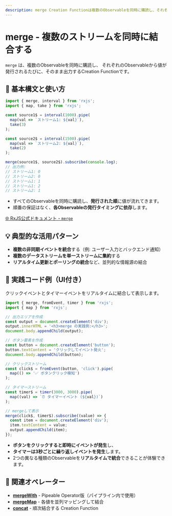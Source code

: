 ```yaml
---
description: merge Creation Functionは複数のObservableを同時に購読し、それぞれの値をリアルタイムに統合して出力するために使用されます。
---
```


# merge - 複数のストリームを同時に結合する

`merge` は、複数のObservableを同時に購読し、
それぞれのObservableから値が発行されるたびに、そのまま出力するCreation Functionです。

## 🔰 基本構文と使い方

```ts
import { merge, interval } from 'rxjs';
import { map, take } from 'rxjs';

const source1$ = interval(1000).pipe(
  map(val => `ストリーム1: ${val}`),
  take(3)
);

const source2$ = interval(1500).pipe(
  map(val => `ストリーム2: ${val}`),
  take(2)
);

merge(source1$, source2$).subscribe(console.log);
// 出力例:
// ストリーム1: 0
// ストリーム2: 0
// ストリーム1: 1
// ストリーム1: 2
// ストリーム2: 1
```

- すべてのObservableを同時に購読し、**発行された順**に値が流れてきます。
- 順番の保証はなく、**各Observableの発行タイミングに依存**します。


[🌐 RxJS公式ドキュメント - `merge`](https://rxjs.dev/api/index/function/merge)

## 💡 典型的な活用パターン

- **複数の非同期イベントを統合**する（例: ユーザー入力とバックエンド通知）
- **複数のデータストリームを単一ストリームに集約**する
- **リアルタイム更新とポーリングの統合**など、並列的な情報源の結合

## 🧠 実践コード例（UI付き）

クリックイベントとタイマーイベントをリアルタイムに結合して表示します。

```ts
import { merge, fromEvent, timer } from 'rxjs';
import { map } from 'rxjs';

// 出力エリアを作成
const output = document.createElement('div');
output.innerHTML = '<h3>merge の実践例:</h3>';
document.body.appendChild(output);

// ボタン要素を作成
const button = document.createElement('button');
button.textContent = 'クリックしてイベント発火';
document.body.appendChild(button);

// クリックストリーム
const click$ = fromEvent(button, 'click').pipe(
  map(() => '✅ ボタンクリック検知')
);

// タイマーストリーム
const timer$ = timer(3000, 3000).pipe(
  map((val) => `⏰ タイマーイベント (${val})`)
);

// mergeして表示
merge(click$, timer$).subscribe((value) => {
  const item = document.createElement('div');
  item.textContent = value;
  output.appendChild(item);
});
```

- **ボタンをクリックすると即時にイベントが発生**し、
- **タイマーは3秒ごとに繰り返しイベントを発生**します。
- 2つの異なる種類のObservableを**リアルタイムで統合**できることが体験できます。


## 🔗 関連オペレーター

- **[mergeWith](/guide/operators/combination/mergeWith)** - Pipeable Operator版（パイプライン内で使用）
- **[mergeMap](/guide/operators/transformation/mergeMap)** - 各値を並列マッピングして結合
- **[concat](/guide/creation-functions/concat)** - 順次結合する Creation Function